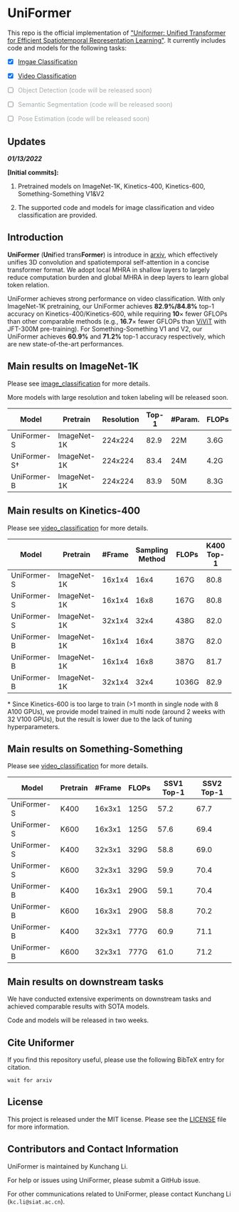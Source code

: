 # UniFormer

This repo is the official implementation of  ["Uniformer: Unified Transformer for Efficient Spatiotemporal Representation Learning"](). It currently includes code and models for the following tasks:

- [x]  [Imgae Classification](image_classification)

- [x]  [Video Classification](video_classification)

- [ ]  <font color= #A6ACAF>Object Detection (code will be released soon)</font>

- [ ]  <font color= #A6ACAF>Semantic Segmentation (code will be released soon)</font>

- [ ]  <font color= #A6ACAF>Pose Estimation (code will be released soon)</font>

  

## Updates

***01/13/2022***

**\[Initial commits\]:**

1. Pretrained models on ImageNet-1K, Kinetics-400, Kinetics-600, Something-Something V1&V2

2. The supported code and models for image classification and video classification are provided.

   

## Introduction

**UniFormer** (**Uni**fied trans**Former**) is introduce in [arxiv](), which effectively unifies 3D convolution and spatiotemporal self-attention in a concise transformer format. We adopt local MHRA in shallow layers to largely reduce computation burden and global MHRA in deep layers to learn global token relation. 

UniFormer achieves strong performance on video classification. With only ImageNet-1K pretraining,  our UniFormer achieves **82.9%/84.8%** top-1 accuracy on Kinetics-400/Kinetics-600, while requiring $\mathbf{10}\times$ fewer GFLOPs than other comparable methods (e.g., $\mathbf{16.7}\times$ fewer GFLOPs than [ViViT](https://openaccess.thecvf.com/content/ICCV2021/papers/Arnab_ViViT_A_Video_Vision_Transformer_ICCV_2021_paper.pdf) with JFT-300M pre-training). For Something-Something V1 and V2, our UniFormer achieves **60.9%** and **71.2%** top-1 accuracy respectively, which are new state-of-the-art performances. 

## Main results on ImageNet-1K

Please see [image_classification](image_classification)  for more details.

More models with large resolution and token labeling will be released  soon.

| Model        | Pretrain    | Resolution | Top-1 | #Param. | FLOPs |
| ------------ | ----------- | ---------- | ----- | ------- | ----- |
| UniFormer-S  | ImageNet-1K | 224x224    | 82.9  | 22M     | 3.6G  |
| UniFormer-S† | ImageNet-1K | 224x224    | 83.4  | 24M     | 4.2G  |
| UniFormer-B  | ImageNet-1K | 224x224    | 83.9  | 50M     | 8.3G  |

## Main results on Kinetics-400

Please see [video_classification](video_classification)  for more details.

| Model       | Pretrain    | #Frame | Sampling Method | FLOPs | K400 Top-1 | K600 Top-1 |
| ----------- | ----------- | ------ | --------------- | ----- | ---------- | ---------- |
| UniFormer-S | ImageNet-1K | 16x1x4 | 16x4            | 167G  | 80.8       | 82.8       |
| UniFormer-S | ImageNet-1K | 16x1x4 | 16x8            | 167G  | 80.8       | 82.7       |
| UniFormer-S | ImageNet-1K | 32x1x4 | 32x4            | 438G  | 82.0       | -          |
| UniFormer-B | ImageNet-1K | 16x1x4 | 16x4            | 387G  | 82.0       | 84.0       |
| UniFormer-B | ImageNet-1K | 16x1x4 | 16x8            | 387G  | 81.7       | 83.4       |
| UniFormer-B | ImageNet-1K | 32x1x4 | 32x4            | 1036G | 82.9       | 84.5*      |

\* Since Kinetics-600 is too large to train (>1 month in single node with 8 A100 GPUs), we provide model trained in multi node (around 2 weeks with 32 V100 GPUs), but the result is lower due to the lack of tuning hyperparameters.

## Main results on Something-Something

Please see [video_classification](video_classification)  for more details.

| Model       | Pretrain | #Frame | FLOPs | SSV1 Top-1 | SSV2 Top-1 |
| ----------- | -------- | ------ | ----- | ---------- | ---------- |
| UniFormer-S | K400     | 16x3x1 | 125G  | 57.2       | 67.7       |
| UniFormer-S | K600     | 16x3x1 | 125G  | 57.6       | 69.4       |
| UniFormer-S | K400     | 32x3x1 | 329G  | 58.8       | 69.0       |
| UniFormer-S | K600     | 32x3x1 | 329G  | 59.9       | 70.4       |
| UniFormer-B | K400     | 16x3x1 | 290G  | 59.1       | 70.4       |
| UniFormer-B | K600     | 16x3x1 | 290G  | 58.8       | 70.2       |
| UniFormer-B | K400     | 32x3x1 | 777G  | 60.9       | 71.1       |
| UniFormer-B | K600     | 32x3x1 | 777G  | 61.0       | 71.2       |

## Main results on downstream tasks

We have conducted extensive experiments on downstream tasks and achieved comparable results with SOTA models.

Code and models will be released in two weeks.

##  Cite Uniformer

If you find this repository useful, please use the following BibTeX entry for citation.

```
wait for arxiv
```

## License

This project is released under the MIT license. Please see the [LICENSE](LICENSE) file for more information.

## Contributors and Contact Information

UniFormer is maintained by Kunchang Li.

For help or issues using UniFormer, please submit a GitHub issue.

For other communications related to UniFormer, please contact Kunchang Li (`kc.li@siat.ac.cn`). 

